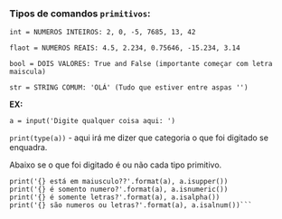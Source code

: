 ### Tipos de comandos `primitivos`:

`int = NUMEROS INTEIROS: 2, 0, -5, 7685, 13, 42`

`flaot = NUMEROS REAIS: 4.5, 2.234, 0.75646, -15.234, 3.14`

`bool = DOIS VALORES: True and False (importante começar com letra maiscula)`

`str = STRING COMUM: 'OLÁ' (Tudo que estiver entre aspas '')`

**EX:**

`a = input('Digite qualquer coisa aqui: ')`

`print(type(a))` - aqui irá me dizer que categoria o que foi digitado se enquadra.

Abaixo se o que foi digitado é ou não cada tipo primitivo.

```print('{} está em minusculo?'.format(a), a.islower())
print('{} está em maiusculo??'.format(a), a.isupper())
print('{} é somento numero?'.format(a), a.isnumeric())
print('{} é somente letras?'.format(a), a.isalpha())
print('{} são numeros ou letras?'.format(a), a.isalnum())```
